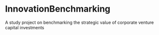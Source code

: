 # InnovationBenchmarking
A study project on benchmarking the strategic value of corporate venture capital investments

